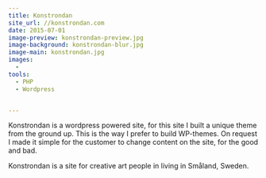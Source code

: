 ```yaml
---
title: Konstrondan
site_url: //konstrondan.com
date: 2015-07-01
image-preview: konstrondan-preview.jpg
image-background: konstrondan-blur.jpg
image-main: konstrondan.jpg
images:
  - 
tools:
  - PHP
  - Wordpress


---
```


Konstrondan is a wordpress powered site, for this site I built a unique theme from the ground up. This is the way I prefer to build WP-themes. On request I made it simple for the customer to change content on the site, for the good and bad.

<!--more-->

Konstrondan is a site for creative art people in living in Småland, Sweden. 
